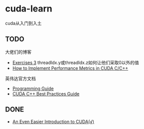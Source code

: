 # cuda-learn

cuda从入门到入土

## TODO

大佬们的博客


- [Exercises 3](https://developer.nvidia.com/blog/even-easier-introduction-cuda/) threadIdx.y或threadIdx.z如何让他们采取0以外的值
- [How to Implement Performance Metrics in CUDA C/C++](https://developer.nvidia.com/blog/how-implement-performance-metrics-cuda-cc/)

英伟达官方文档
- [Programming Guide](https://docs.nvidia.com/cuda/cuda-c-programming-guide/index.html)
- [CUDA C++ Best Practices Guide](https://docs.nvidia.com/cuda/cuda-c-best-practices-guide/index.html)

## DONE

- [An Even Easier Introduction to CUDA(√)](https://developer.nvidia.com/blog/even-easier-introduction-cuda/)
